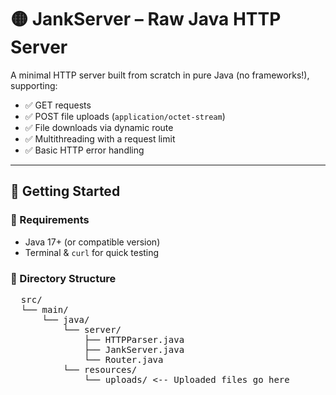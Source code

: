 # 🟡 JankServer – Raw Java HTTP Server

A minimal HTTP server built from scratch in pure Java (no frameworks!), supporting:

- ✅ GET requests
- ✅ POST file uploads (`application/octet-stream`)
- ✅ File downloads via dynamic route
- ✅ Multithreading with a request limit
- ✅ Basic HTTP error handling

---

## 🏁 Getting Started

### 🧱 Requirements
- Java 17+ (or compatible version)
- Terminal & `curl` for quick testing

### 📂 Directory Structure
<pre>
  src/ 
  └── main/ 
      └── java/ 
          └── server/ 
              ├── HTTPParser.java 
              ├── JankServer.java 
              └── Router.java 
          └── resources/ 
              └── uploads/ <-- Uploaded files go here
</pre>
